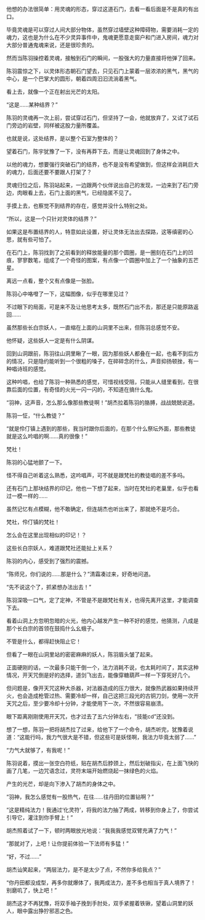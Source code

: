 他想的办法很简单：用灵魂的形态，穿过这道石门，去看一看后面是不是真的有出口。

毕竟灵魂是可以穿过人间大部分物体，虽然穿过墙壁这种障碍物，需要消耗一定的魂力，这也是为什么在不少灵异事件中，鬼魂更愿意走窗户和门进入房间，魂力对大部分普通鬼魂来说，还是很珍贵的。

然而当陈羽操控着灵魂，接触到石门的瞬间，一股强大的力量直接将他弹了回来。

陈羽震惊之下，以灵体形态朝石门望去，只见石门上蒙着一层浓浓的黑气，黑气的中心，是一个巴掌大的圆形，朝着四周汩汩流淌着黑气。

看上去，就像一个正在射出光芒的太阳。

“这是……某种结界？”

陈羽的灵魂再一次上前，尝试穿过石门，但坚持了一会，他就放弃了，又试了试石门旁边的岩壁，同样被这股力量所覆盖。

也就是说，这处结界，是以整个石室为整体的？

望着石门，陈宇犹豫了一下，没有再莽下去，而是让灵魂回到了身体之中。

以他的魂力，想要强行突破石门的结界，也不是没有希望做到，但这样会消耗巨大的魂力，后面还要不要跟人打架了？

灵魂归位之后，陈羽站起来，一边跟两个伙伴说出自己的发现，一边来到了石门旁边，肉眼看上去，石门上面的黑气，已经隐匿不见了。

手摸上去，也察觉不到结界的存在，感觉并没什么特别之处。

“所以，这是一个只针对灵体的结界？”

如果这是布置结界的人，特意如此设置，好让灵体无法出去探路，这等缜密的心思，就有些可怕了。

在石门上，陈羽找到了之前看到的释放能量的那个圆圈，是一圈刻在石门上的凹痕，寥寥数笔，组成了一个奇怪的图案，有点像一个圆圈中加上了一个抽象的五芒星。

离远一点看，整个又有点像是一张脸。

陈羽心中咯噔了一下，这幅图像，似乎在哪里见过？

不过眼下的局面，可是来不及让他思考太多，既然石门出不去，那还是只能原路返回……

虽然那些长白宗妖人，一直缩在上面的山洞里不出来，但陈羽总感觉不安。

他怀疑，这些妖人一定是有什么阴谋。

回到山洞跟前，陈羽往山洞里瞅了一眼，因为那些妖人都叠在一起，也看不到后方的情况，只是隐约能听到一个很粗的嗓子，在碎碎念的什么，声音抑扬顿挫，有一种唱诗班的感觉。

这种吟唱，也给了陈羽一种熟悉的感觉，可惜视线受阻，只能从人缝里看到，在很靠后面的位置，有奇怪的火光一闪一闪的，不知道在搞什么鬼。

“羽神，这声音，怎么那么像那些教徒啊！”胡杰拉着陈羽的胳膊，战战兢兢说道。

陈羽一怔，“什么教徒？”

“就是伶仃镇上遇到的那些，我当时跟你后面的，在那个什么祭坛外面，那些教徒就是这么吟唱的啊……真的很像！”

梵社！

陈羽的心猛地颤了一下。

怪不得自己听着这么熟悉，这吟唱声，可不就是跟梵社的教徒唱的差不多吗。

还有石门上那块结界的印记，他也一下想了起来，当时在梵社的老巢里，似乎也看过一模一样的……

虽然记忆有点模糊，他不敢确定，但连胡杰也听出来了，那就绝不是巧合。

梵社，伶仃镇的梵社！

怎么会在这里出现相似的印记！？

这些长白宗妖人，难道跟梵社还能扯上关系？

陈羽的内心，感受到了强烈的震撼。

“陈师兄，你们说的……那是什么？”清霜凑过来，好奇地问道。

“先不说这个了，抓紧想办法出去！”

陈羽深吸一口气，定了定神，不管是不是跟梵社有关，也得先离开这里，才能调查下去。

看着山洞上方忽明忽暗的火光，他内心越发产生一种不好的感觉，他猜测，八成是那个长白宗的首领在鼓捣什么幺蛾子。

不管是什么，都得赶快阻止它！

但看了一眼在山洞里站的密密麻麻的妖人，陈羽眉头皱了起来。

正面硬刚的话，一次最多只能干倒一个，法力消耗不说，也太耗时间了，其实这种情况，开天咒倒是好的选择，道剑飞出去，能像穿糖葫芦一样一下穿死好几个。

但问题是，像开天咒这种大杀器，对法器造成的压力很大，就像热武器如果持续开火，也会造成枪管过热、需要冷却一样，自己这把三段光的古铜刀剑，使用一次开天咒之后，至少要冷却十分钟，才能使用下一次，不然很容易崩溃。

眼下距离刚刚使用开天咒，也才过去了五六分钟左右，“技能cd”还没到。

想了一想，陈羽一把将胡杰拉了过来，给他下了一个命令，胡杰听完，犹豫着说道：“这能行吗，我力气很大是不错，但这些可是妖怪啊，我法力毕竟太弱了……”

“力气大就够了，有我呢！”

陈羽说着，摸出一张空白符纸，贴在胡杰后脖颈上，然后划破指尖，在上面飞快的画了几笔，一边咒语念过，灵符末端开始燃烧起一抹绿色的火焰。

产生的光芒，却是向下渗入了胡杰的身体之中。

“羽神，我怎么感觉有一股热气，在往……往丹田的位置钻啊？”

“这是精纯法力！我通过‘化灵符’，将我的法力抽了两成，转移到你身上了，你尝试引导它，灌注到你手臂上！”

胡杰照着试了一下，顿时两眼放光地说：“我我我感觉双臂充满了力气！”

“那就对了，上吧！让你提前体验一下法师有多猛！”

“好，不过……”

胡杰讪笑起来，“两层法力，是不是太少了点，不然你多给我点？”

“你丹田都没成型，再多你就爆体了，我两成法力，差不多也相当于真人境界了！别磨叽了，快上吧！”

胡杰这才不再犹豫，将双手袖子挽到手肘处，双手紧握着铁锹，望着山洞里的妖人，眼中露出狰狞邪恶之色。
